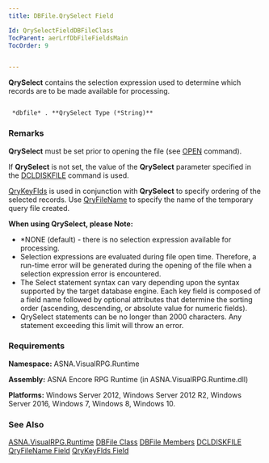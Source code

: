 ```yaml
---
title: DBFile.QrySelect Field

Id: QrySelectFieldDBFileClass
TocParent: aerLrfDbFileFieldsMain
TocOrder: 9


---
```


**QrySelect** contains the selection expression used to determine which records are to be made available for processing. 

```

 *dbfile* . **QrySelect Type (*String)** 
```

### Remarks
**QrySelect** must be set prior to opening the file (see [OPEN](OPEN.html) command). 

If **QrySelect** is not set, the value of the **QrySelect** parameter specified in the [DCLDISKFILE](DCLDISKFILE.html) command is used. 

[QryKeyFlds](QryKeyFldsFieldDBFileClass.html) is used in conjunction with **QrySelect** to specify ordering of the selected records. Use [QryFileName](QryFileNameFieldDBFileClass.html) to specify the name of the temporary query file created. 

**When using QrySelect, please Note:** 

- *NONE (default) - there is no selection expression available for processing.
- Selection expressions are evaluated during file open time.  Therefore, a
                run-time error will be generated during the opening of the file when a
                selection expression error is encountered.
- The Select statement syntax can vary depending upon the syntax supported by the
                target database engine.  Each key field is composed of a field name
                followed by optional attributes that determine the sorting order (ascending,
                descending, or absolute value for numeric fields).
- QrySelect statements can be no longer than 2000 characters. Any statement exceeding
                this limit will throw an error.

### Requirements
**Namespace:** ASNA.VisualRPG.Runtime 

**Assembly:** ASNA Encore RPG Runtime (in ASNA.VisualRPG.Runtime.dll) 

**Platforms:** Windows Server 2012, Windows Server 2012 R2, Windows Server 2016, Windows 7, Windows 8, Windows 10. 

### See Also
[ASNA.VisualRPG.Runtime](aerLrfRuntimeNamespace.html)
[DBFile Class](aerLrfDBFileClass.html)
[DBFile Members](aerLrfDBFileMembers.html)
[DCLDISKFILE](DCLDISKFILE.html)
[QryFileName Field](QryFileNameFieldDBFileClass.html)
[QryKeyFlds Field](QryKeyFldsFieldDBFileClass.html) 
